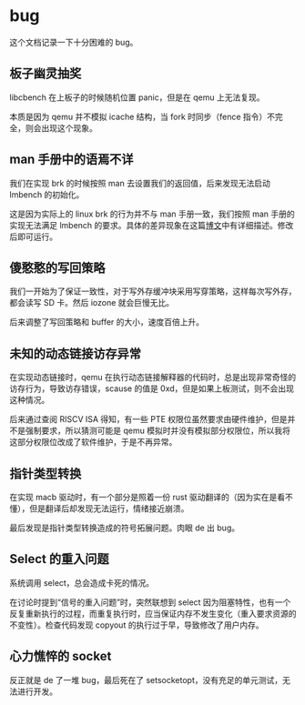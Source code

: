 # bug

这个文档记录一下十分困难的 bug。

## 板子幽灵抽奖

libcbench 在上板子的时候随机位置 panic，但是在 qemu 上无法复现。

本质是因为 qemu 并不模拟 icache 结构，当 fork 时同步（fence 指令）不完全，则会出现这个现象。

## man 手册中的语焉不详

我们在实现 brk 的时候按照 man 去设置我们的返回值，后来发现无法启动 lmbench 的初始化。

这是因为实际上的 linux brk 的行为并不与 man 手册一致，我们按照 man 手册的实现无法满足 lmbench 的要求。具体的差异现象在这篇[博文](https://blog.csdn.net/pk_20140716/article/details/49736935)中有详细描述。修改后即可运行。

## 傻憨憨的写回策略

我们一开始为了保证一致性，对于写外存缓冲块采用写穿策略，这样每次写外存，都会读写 SD 卡。然后 iozone 就会巨慢无比。

后来调整了写回策略和 buffer 的大小，速度百倍上升。

## 未知的动态链接访存异常

在实现动态链接时，qemu 在执行动态链接解释器的代码时，总是出现非常奇怪的访存行为，导致访存错误，scause 的值是 0xd，但是如果上板测试，则不会出现这种情况。

后来通过查阅 RISCV ISA 得知，有一些 PTE 权限位虽然要求由硬件维护，但是并不是强制要求，所以猜测可能是 qemu 模拟时并没有模拟部分权限位，所以我将这部分权限位改成了软件维护，于是不再异常。

## 指针类型转换

在实现 macb 驱动时，有一个部分是照着一份 rust 驱动翻译的（因为实在是看不懂），但是翻译后却发现无法运行，情绪接近崩溃。

最后发现是指针类型转换造成的符号拓展问题。肉眼 de 出 bug。

## Select 的重入问题

系统调用 select，总会造成卡死的情况。

在讨论时提到“信号的重入问题”时，突然联想到 select 因为阻塞特性，也有一个反复重新执行的过程，而重复执行时，应当保证内存不发生变化（重入要求资源的不变性）。检查代码发现 copyout 的执行过于早，导致修改了用户内存。

## 心力憔悴的 socket

反正就是 de 了一堆 bug，最后死在了 setsocketopt，没有充足的单元测试，无法进行开发。